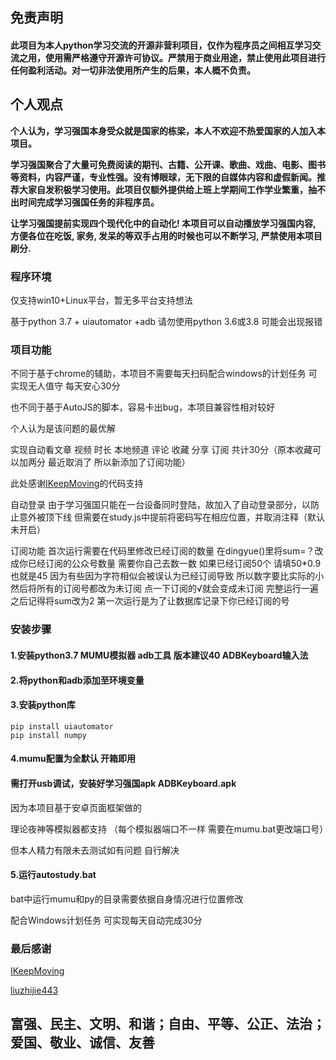 ## 免责声明

#### 此项目为本人python学习交流的开源非营利项目，仅作为程序员之间相互学习交流之用，使用需严格遵守开源许可协议。严禁用于商业用途，禁止使用此项目进行任何盈利活动。对一切非法使用所产生的后果，本人概不负责。

## 个人观点

**个人认为，学习强国本身受众就是国家的栋梁，本人不欢迎不热爱国家的人加入本项目。**

**学习强国聚合了大量可免费阅读的期刊、古籍、公开课、歌曲、戏曲、电影、图书等资料，内容严谨，专业性强。没有博眼球，无下限的自媒体内容和虚假新闻。推荐大家自发积极学习使用。此项目仅额外提供给上班上学期间工作学业繁重，抽不出时间完成学习强国任务的非程序员。**

**让学习强国提前实现四个现代化中的自动化! 本项目可以自动播放学习强国内容, 方便各位在吃饭, 家务, 发呆的等双手占用的时候也可以不断学习, 严禁使用本项目刷分.**

### 程序环境

仅支持win10+Linux平台，暂无多平台支持想法

基于python 3.7 + uiautomator +adb
请勿使用python 3.6或3.8 可能会出现报错

### 项目功能

不同于基于chrome的辅助，本项目不需要每天扫码配合windows的计划任务 可实现无人值守 每天安心30分

也不同于基于AutoJS的脚本，容易卡出bug，本项目兼容性相对较好

个人认为是该问题的最优解

实现自动看文章 视频 时长 本地频道 评论 收藏 分享 订阅 共计30分（原本收藏可以加两分 最近取消了 所以新添加了订阅功能）

此处感谢[IKeepMoving](https://github.com/IKeepMoving)的代码支持

自动登录
由于学习强国只能在一台设备同时登陆，故加入了自动登录部分，以防止意外被顶下线
但需要在study.js中提前将密码写在相应位置，并取消注释（默认未开启）

订阅功能 
首次运行需要在代码里修改已经订阅的数量 在dingyue()里将sum=？改成你已经订阅的公众号数量 
需要你自己去数一数 如果已经订阅50个 请填50*0.9 也就是45 因为有些因为字符相似会被误认为已经订阅导致 所以数字要比实际的小
然后将所有的订阅号都改为未订阅 点一下订阅的√就会变成未订阅
完整运行一遍之后记得将sum改为2 第一次运行是为了让数据库记录下你已经订阅的号

### 安装步骤

#### 1.安装python3.7    MUMU模拟器    adb工具  版本建议40  ADBKeyboard输入法

#### 2.将python和adb添加至环境变量

#### 3.安装python库

```
pip install uiautomator
pip install numpy
```

#### 4.mumu配置为全默认 开箱即用

#### 需打开usb调试，安装好学习强国apk  ADBKeyboard.apk 

因为本项目基于安卓页面框架做的  

理论夜神等模拟器都支持 （每个模拟器端口不一样 需要在mumu.bat更改端口号）

但本人精力有限未去测试如有问题 自行解决

####  5.运行autostudy.bat


bat中运行mumu和py的目录需要依据自身情况进行位置修改

配合Windows计划任务 可实现每天自动完成30分

### 最后感谢

[IKeepMoving](https://github.com/IKeepMoving)

[liuzhijie443](https://github.com/liuzhijie443)

## 富强、民主、文明、和谐；自由、平等、公正、法治；爱国、敬业、诚信、友善
